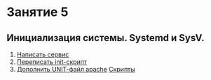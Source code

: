# Занятие 5
## Инициализация системы. Systemd и SysV.
1. [Написать сервис](https://github.com/RomaK79/linux201910/blob/master/lesson5/1%20%D0%9D%D0%B0%D0%BF%D0%B8%D1%81%D0%B0%D1%82%D1%8C%20%D1%81%D0%B5%D1%80%D0%B2%D0%B8%D1%81.md)
1. [Переписать init-скрипт](https://github.com/RomaK79/linux201910/blob/master/lesson5/2%20%D0%BF%D0%B5%D1%80%D0%B5%D0%BF%D0%B8%D1%81%D0%B0%D1%82%D1%8C%20init-%D1%81%D0%BA%D1%80%D0%B8%D0%BF%D1%82.md)
1. [Дополнить UNIT-файл apache](https://github.com/RomaK79/linux201910/blob/master/lesson5/3%20%D0%94%D0%BE%D0%BF%D0%BE%D0%BB%D0%BD%D0%B8%D1%82%D1%8C%20UNIT-%D1%84%D0%B0%D0%B9%D0%BB%20apache.md)
[Скрипты](https://github.com/RomaK79/linux201910/tree/master/lesson5/scripts)
